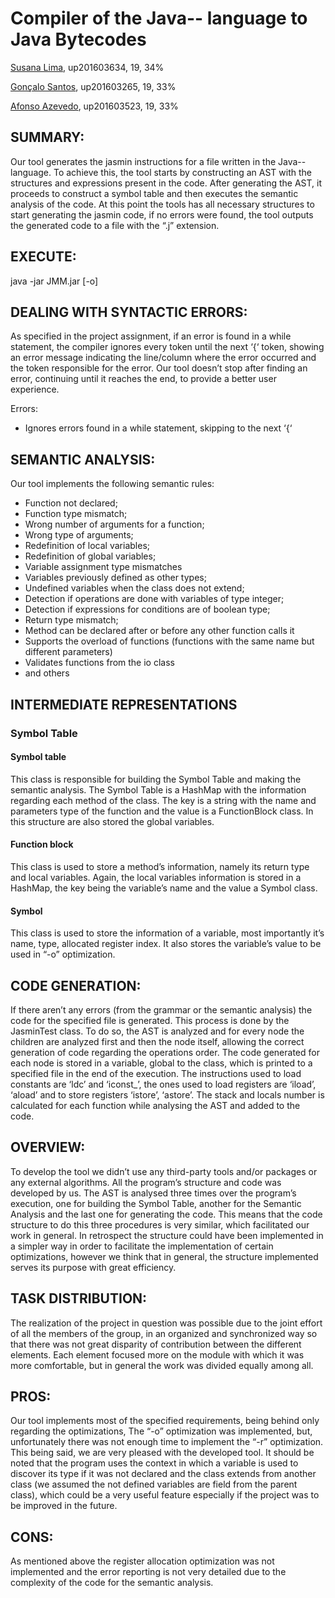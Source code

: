 # Compiler of the Java-- language to Java Bytecodes

[Susana Lima](https://github.com/susanalima), up201603634, 19, 34%

[Gonçalo Santos](https://github.com/gregueiras), up201603265, 19, 33%

[Afonso Azevedo](https://github.com/4-Z3r0), up201603523, 19, 33%


## SUMMARY:
Our tool generates the jasmin instructions for a file written in the Java-- language. To achieve this, the tool starts by constructing an AST with the structures and expressions present in the code. After generating the AST, it proceeds to construct a symbol table and then executes the semantic analysis of the code. At this point the tools has all necessary structures to start generating the jasmin code, if no errors were found, the tool outputs the generated code to a file with the “.j” extension.

## EXECUTE: 
java -jar JMM.jar [-o] <fileName>

## DEALING WITH SYNTACTIC ERRORS: 

As specified in the project assignment, if an error is found in a while statement, the compiler ignores every token until the next ‘{‘ token, showing an error message indicating the line/column where the error occurred and the token responsible for the error. Our tool doesn’t stop after finding an error, continuing until it reaches the end, to provide a better user experience.

Errors:
 - Ignores errors found in a while statement, skipping to the next ‘{‘

## SEMANTIC ANALYSIS:

Our tool implements the following semantic rules:

- Function not declared;
- Function type mismatch;
- Wrong number of arguments for a function;
- Wrong type of arguments;
- Redefinition of local variables;
- Redefinition of global variables;
- Variable assignment type mismatches
- Variables previously defined as other types;
- Undefined variables when the class does not extend;
- Detection if operations are done with variables of type integer;
- Detection if expressions for conditions are of boolean type;
- Return type mismatch;
- Method can be declared after or before any other function calls it
- Supports the overload of functions (functions with the same name but different parameters)
- Validates functions from the io class
- and others


## INTERMEDIATE REPRESENTATIONS 

### Symbol Table

#### Symbol table

This class is responsible for building the Symbol Table and making the semantic analysis. The Symbol Table is a HashMap with the information regarding each method of the class. The key is a string with the name and parameters type of the function and the value is a FunctionBlock class. In this structure are also stored the global variables.

#### Function block

This class is used to store a method’s information, namely its return type and local variables. Again, the local variables information is stored in a HashMap, the key being the variable’s name and the value a Symbol class.

#### Symbol

This class is used to store the information of a variable, most importantly it’s name, type, allocated register index. It also stores the variable’s value to be used in “-o” optimization.


## CODE GENERATION:

If there aren’t any errors (from the grammar or the semantic analysis) the code for the specified file is generated. This process is done by the JasminTest class. To do so, the AST is analyzed and for every node the children are analyzed first and then the node itself, allowing the correct generation of code regarding the operations order. The code generated for each node is stored in a variable, global to the class, which is printed to a specified file in the end of the execution. The instructions used to load constants are ‘ldc’ and ‘iconst_’, the ones used to load registers are ‘iload’, ‘aload’ and to store registers ‘istore’, ‘astore’. The stack and locals number is calculated for each function while analysing the AST and added to the code.


## OVERVIEW: 

To develop the tool we didn’t use any third-party tools and/or packages or any external algorithms. All the program’s structure and code was developed by us. The AST is analysed three times over the program’s execution, one for building the Symbol Table, another for the Semantic Analysis and the last one for generating the code. This means that the code structure to do this three procedures is very similar, which facilitated our work in general. In retrospect the structure could have been implemented in a simpler way in order to facilitate the implementation of certain optimizations, however we think that in general, the structure implemented serves its purpose with great efficiency.

## TASK DISTRIBUTION:

The realization of the project in question was possible due to the joint effort of all the members of the group, in an organized and synchronized way so that there was not great disparity of contribution between the different elements. Each element focused more on the module with which it was more comfortable, but in general the work was divided equally among all.

## PROS: 

Our tool implements most of the specified requirements, being behind only regarding the optimizations, The “-o” optimization was implemented, but, unfortunately there was not enough time to implement the “-r” optimization. This being said, we are very pleased with the developed tool. It should be noted that the program uses the context in which a variable is used to discover its type if it was not declared and the class extends from another class (we assumed the not defined variables are field from the parent class), which could be a very useful feature especially if the project was to be improved in the future.

 
## CONS: 

As mentioned above the register allocation optimization was not implemented and the error reporting is not very detailed due to the complexity of the code for the semantic analysis.

